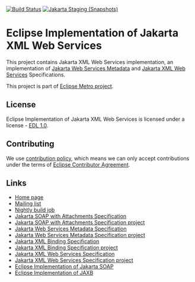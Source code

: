 [//]: # " Copyright (c) 2018, 2021 Oracle and/or its affiliates. All rights reserved. "
[//]: # "  "
[//]: # " This program and the accompanying materials are made available under the "
[//]: # " terms of the Eclipse Distribution License v. 1.0, which is available at "
[//]: # " http://www.eclipse.org/org/documents/edl-v10.php. "
[//]: # "  "
[//]: # " SPDX-License-Identifier: BSD-3-Clause "

[![Build Status](https://github.com/eclipse-ee4j/metro-jax-ws/actions/workflows/maven.yml/badge.svg?branch=master)](https://github.com/eclipse-ee4j/metro-jax-ws/actions/workflows/maven.yml?branch=master)
[![Jakarta Staging (Snapshots)](https://img.shields.io/nexus/s/https/jakarta.oss.sonatype.org/com.sun.xml.ws/jaxws-ri.svg)](https://jakarta.oss.sonatype.org/content/repositories/staging/com/sun/xml/ws/jaxws-ri/)

# Eclipse Implementation of Jakarta XML Web Services

This project contains Jakarta XML Web Services implementation,
an implementation of [Jakarta Web Services Metadata](https://jakarta.ee/specifications/web-services-metadata/)
and [Jakarta XML Web Services](https://jakarta.ee/specifications/xml-web-services/)
Specifications.

This project is part of [Eclipse Metro project](https://projects.eclipse.org/projects/ee4j.metro).


## License

Eclipse Implementation of Jakarta XML Web Services is licensed under a license - [EDL 1.0](LICENSE.md).


## Contributing

We use [contribution policy](CONTRIBUTING.md), which means we can only accept contributions under
the terms of [Eclipse Contributor Agreement](http://www.eclipse.org/legal/ECA.php).


## Links

* [Home page](https://eclipse-ee4j.github.io/metro-jax-ws)
* [Mailing list](https://accounts.eclipse.org/mailing-list/metro-dev)
* [Nightly build job](https://ci.eclipse.org/metro/job/jax-ws-master-build/)
* [Jakarta SOAP with Attachments Specification](https://jakarta.ee/specifications/soap-attachments)
* [Jakarta SOAP with Attachments Specification project](https://github.com/eclipse-ee4j/saaj-api)
* [Jakarta Web Services Metadata Specification](https://jakarta.ee/specifications/web-services-metadata/)
* [Jakarta Web Services Metadata Specification project](https://github.com/eclipse-ee4j/jws-api)
* [Jakarta XML Binding Specification](https://jakarta.ee/specifications/xml-binding/)
* [Jakarta XML Binding Specification project](https://github.com/eclipse-ee4j/jaxb-api)
* [Jakarta XML Web Services Specification](https://jakarta.ee/specifications/xml-web-services/)
* [Jakarta XML Web Services Specification project](https://github.com/eclipse-ee4j/jax-ws-api)
* [Eclipse Implementation of Jakarta SOAP](https://github.com/eclipse-ee4j/metro-saaj)
* [Eclipse Implementation of JAXB](https://github.com/eclipse-ee4j/jaxb-ri)
